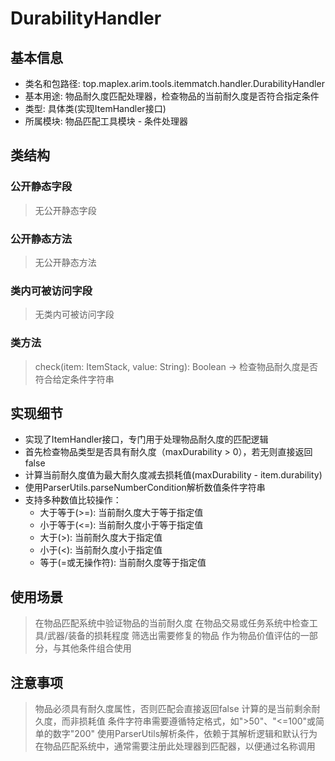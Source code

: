 # DurabilityHandler

## 基本信息
- 类名和包路径: top.maplex.arim.tools.itemmatch.handler.DurabilityHandler
- 基本用途: 物品耐久度匹配处理器，检查物品的当前耐久度是否符合指定条件
- 类型: 具体类(实现ItemHandler接口)
- 所属模块: 物品匹配工具模块 - 条件处理器

## 类结构

### 公开静态字段
> 无公开静态字段

### 公开静态方法
> 无公开静态方法

### 类内可被访问字段
> 无类内可被访问字段

### 类方法
> check(item: ItemStack, value: String): Boolean -> 检查物品耐久度是否符合给定条件字符串

## 实现细节
- 实现了ItemHandler接口，专门用于处理物品耐久度的匹配逻辑
- 首先检查物品类型是否具有耐久度（maxDurability > 0），若无则直接返回false
- 计算当前耐久度值为最大耐久度减去损耗值(maxDurability - item.durability)
- 使用ParserUtils.parseNumberCondition解析数值条件字符串
- 支持多种数值比较操作：
  - 大于等于(>=): 当前耐久度大于等于指定值
  - 小于等于(<=): 当前耐久度小于等于指定值
  - 大于(>): 当前耐久度大于指定值
  - 小于(<): 当前耐久度小于指定值
  - 等于(=或无操作符): 当前耐久度等于指定值

## 使用场景
> 在物品匹配系统中验证物品的当前耐久度
> 在物品交易或任务系统中检查工具/武器/装备的损耗程度
> 筛选出需要修复的物品
> 作为物品价值评估的一部分，与其他条件组合使用

## 注意事项
> 物品必须具有耐久度属性，否则匹配会直接返回false
> 计算的是当前剩余耐久度，而非损耗值
> 条件字符串需要遵循特定格式，如">50"、"<=100"或简单的数字"200"
> 使用ParserUtils解析条件，依赖于其解析逻辑和默认行为
> 在物品匹配系统中，通常需要注册此处理器到匹配器，以便通过名称调用
